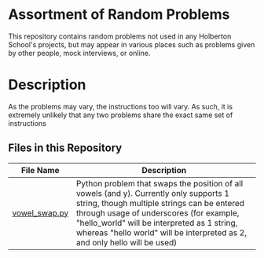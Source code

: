 # Assortment of Random Problems

This repository contains random problems not used in any Holberton School's projects, but may appear in various places such as problems given by other people, mock interviews, or online.

# Description

As the problems may vary, the instructions too will vary. As such, it is extremely unlikely that any two problems share the exact same set of instructions

## Files in this Repository

| File Name | Description |
| --- | --- |
|[vowel_swap.py](https://github.com/Alouie412/random_problem_land/blob/master/vowel_swap.py) | Python problem that swaps the position of all vowels (and y). Currently only supports 1 string, though multiple strings can be entered through usage of underscores (for example, "hello_world" will be interpreted as 1 string, whereas "hello world" will be interpreted as 2, and only hello will be used) |
